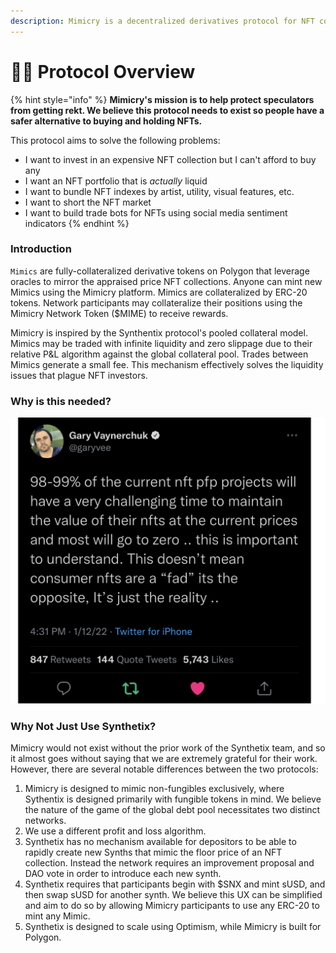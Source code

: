 ```yaml
---
description: Mimicry is a decentralized derivatives protocol for NFT collections.
---
```


# 👨🏫 Protocol Overview

{% hint style="info" %}
**Mimicry's mission is to help protect speculators from getting rekt. We believe this protocol needs to exist so people have a safer alternative to buying and holding NFTs.**

This protocol aims to solve the following problems:

* I want to invest in an expensive NFT collection but I can't afford to buy any
* I want an NFT portfolio that is _actually_ liquid
* I want to bundle NFT indexes by artist, utility, visual features, etc.
* I want to short the NFT market
* I want to build trade bots for NFTs using social media sentiment indicators
{% endhint %}

### Introduction

`Mimics` are fully-collateralized derivative tokens on Polygon that leverage oracles to mirror the appraised price NFT collections. Anyone can mint new Mimics using the Mimicry platform. Mimics are collateralized by ERC-20 tokens. Network participants may collateralize their positions using the Mimicry Network Token ($MIME) to receive rewards.

Mimicry is inspired by the Synthentix protocol's pooled collateral model. Mimics may be traded with infinite liquidity and zero slippage due to their relative P\&L algorithm against the global collateral pool. Trades between Mimics generate a small fee. This mechanism effectively solves the liquidity issues that plague NFT investors.

### Why is this needed?

![Gary V on NFTs](<.gitbook/assets/GaryVee on NFTs (1).png>)

### Why Not Just Use Synthetix?

Mimicry would not exist without the prior work of the Synthetix team, and so it almost goes without saying that we are extremely grateful for their work. However, there are several notable differences between the two protocols:

1. Mimicry is designed to mimic non-fungibles exclusively, where Sythentix is designed primarily with fungible tokens in mind. We believe the nature of the game of the global debt pool necessitates two distinct networks.
2. We use a different profit and loss algorithm.
3. Synthetix has no mechanism available for depositors to be able to rapidly create new Synths that mimic the floor price of an NFT collection. Instead the network requires an improvement proposal and DAO vote in order to introduce each new synth.
4. Synthetix requires that participants begin with $SNX and mint sUSD, and then swap sUSD for another synth. We believe this UX can be simplified and aim to do so by allowing Mimicry participants to use any ERC-20 to mint any Mimic.
5. Synthetix is designed to scale using Optimism, while Mimicry is built for Polygon.
